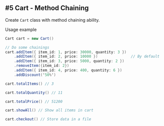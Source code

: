 ## #5 Cart - Method Chaining

Create `Cart` class with method chaining ability. 

Usage example
```c#
Cart cart = new Cart()

// Do some chainings
cart.addItem({ item_id: 1, price: 30000, quantity: 3 })
    .addItem({ item_id: 2, price: 10000 })               // By default quantity is 1
    .addItem({ item_id: 3, price: 5000, quantity: 2 })
    .removeItem({item_id: 2})
    .addItem({ item_id: 4, price: 400, quantity: 6 })
    .addDiscount('50%')

cart.totalItems() // 3

cart.totalQuantity() // 11

cart.totalPrice() // 51200

cart.showAll() // Show all items in cart

cart.checkout() // Store data in a file
```